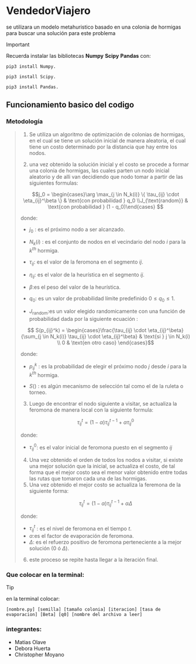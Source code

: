 # VendedorViajero
 se utilizara un modelo metahuristico basado en una colonia de hormigas para buscar una solución para este problema

 >[!important]
>Recuerda instalar las bibliotecas **Numpy** **Scipy** **Pandas** con:
> ```
> pip3 install Numpy.
>```
> ```
> pip3 install Scipy.
>```
> ```
> pip3 install Pandas.
>```

## Funcionamiento basico del codigo
### Metodología

>1. Se utiliza un algoritmo de optimización de colonias de hormigas, en el cual se tiene un solución inicial de manera aleatoria, el cual tiene un costo determinado por la distancia que hay entre los nodos.
>
>2. una vez obtenido la solución inicial y el costo se procede a formar una colonia de hormigas, las cuales parten un nodo inicial aleatorio y de alli van decidiendo que nodo tomar a partir de las siguientes formulas:
>   ```math
>   j_0 = \begin{cases}\arg \max_{j \in N_k(i)} \{ \tau_{ij} \cdot \eta_{ij}^\beta \} & \text{con probabilidad } q_0 \\J_{\text{random}} & \text{con probabilidad } (1 - q_0)\end{cases} 
>   ```
> donde:
>
>- $`j_0 `$ : es el próximo nodo a ser alcanzado.
>
>- $`N_k(i)`$ : es el conjunto de nodos en el vecindario del nodo $` i `$ para la $` {k}^{th} `$ hormiga.
>
>- $`\tau_{ij}`$: es el valor de la feromona en el segmento $` ij `$.
>
>- $`\eta_{ij}`$: es el valor de la heurística en el segmento $` ij `$.
>
>- $`\beta `$:es el peso del valor de la heurística.
>
>- $`q_0 `$: es un valor de probabilidad límite predefinido $` 0 \leq q_0 \leq 1 `$.
>
>- $` J_{\text{random}}`$:es un valor elegido randomicamente con una función de probabilidad dada por la siguiente ecuación :
>
>  ```math
>   S(p_{ij}^k) = \begin{cases}\frac{\tau_{ij} \cdot \eta_{ij}^\beta}{\sum_{j \in N_k(i)} \tau_{ij} \cdot \eta_{ij}^\beta} & \text{si } j \in N_k(i) \\ 0 & \text{en otro caso} \end{cases}
>  ```
>  donde:
>
> - $` p_{ij}^k`$ : es la probabilidad de elegir el próximo nodo $`j`$ desde $`i`$ para la $`k^{th}`$ hormiga.
>
> - $`S()`$ : es algún mecanismo de selección tal como el de la ruleta o torneo.
>
>3. Luego de encontrar el nodo siguiente a visitar, se actualiza la feromona de manera local con la siguiente formula:
> ```math
>\tau_{ij}^t = (1 - \alpha) \tau_{ij}^{t-1} + \alpha \tau_{ij}^0
> ```
> donde:
>
> - $`\tau_{ij}^0`$: es el valor inicial de feromona puesto en el segmento $`ij`$
>
>4. Una vez obtenido el orden de todos los nodos a visitar, si existe una mejor solución que la inicial,
>se actualiza el costo, de tal forma que el mejor costo sea el menor valor obtenido entre todas las rutas que tomaron cada una de las hormigas.
>5. Una vez obtenido el mejor costo se actualiza la feremona de la siguiente forma:
> ```math
>\tau_{ij}^t = (1 - \alpha) \tau_{ij}^{t-1} + \alpha \Delta
> ```
> donde:
> - $`\tau_{ij}^t`$ : es el nivel de feromona en el tiempo $`t`$.
> - $`\alpha `$:es el factor de evaporación de feromona.
> - $`\Delta `$: es el refuerzo positivo de feromona perteneciente a la mejor solución $`(0 \text{ ó } \Delta)`$.
>6. este proceso se repite hasta llegar a la iteración final.

### Que colocar en la terminal:

>[!Tip]
> en la terminal colocar:
>```
>[nombre.py] [semilla] [tamaño colonia] [iteracion] [tasa de evaporacion] [Beta] [q0] [nombre del archivo a leer]
>```
>
### integrantes:
- Matias Olave
- Debora Huerta
- Christopher Moyano







